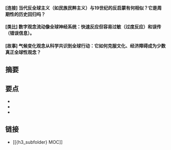 #### [连接] 当代反全球主义（如民族民粹主义）与19世纪的反启蒙有何相似？它是周期性的历史回归吗？


#### [类比] 数字观念流动像全球神经系统：快速反应但容易过敏（过度反应）和误传（错误信息）。


#### [故事] 气候变化观念从科学共识到全球行动：它如何克服文化、经济障碍成为少数真正全球性观念？


## 摘要


## 要点

- 
- 
- 

## 链接

- [[{h3_subfolder} MOC]]
